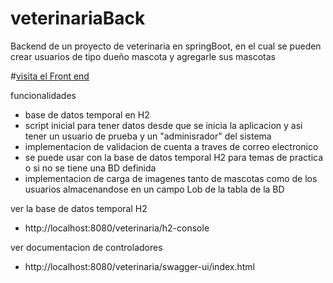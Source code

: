 # veterinariaBack
Backend de un proyecto de veterinaria en springBoot, en el cual se pueden crear usuarios de tipo dueño mascota y agregarle sus mascotas

#[visita el Front end](https://github.com/AlzateLeon/veterinariaFront)

funcionalidades
* base de datos temporal en H2
* script inicial para tener datos desde que se inicia la aplicacion y asi tener un usuario de prueba y un "adminisrador" del sistema
* implementacion de validacion de cuenta a traves de correo electronico
* se puede usar con la base de datos temporal H2 para temas de practica o si no se tiene una BD definida
* implementacion de carga de imagenes tanto de mascotas como de los usuarios almacenandose en un campo Lob de la tabla de la BD

ver la base de datos temporal H2
* http://localhost:8080/veterinaria/h2-console

ver documentacion de controladores
* http://localhost:8080/veterinaria/swagger-ui/index.html

